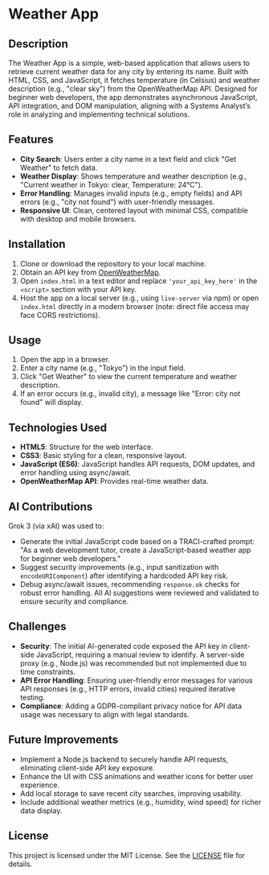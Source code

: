 # Weather App

## Description
The Weather App is a simple, web-based application that allows users to retrieve current weather data for any city by entering its name. Built with HTML, CSS, and JavaScript, it fetches temperature (in Celsius) and weather description (e.g., "clear sky") from the OpenWeatherMap API. Designed for beginner web developers, the app demonstrates asynchronous JavaScript, API integration, and DOM manipulation, aligning with a Systems Analyst’s role in analyzing and implementing technical solutions.

## Features
- **City Search**: Users enter a city name in a text field and click "Get Weather" to fetch data.
- **Weather Display**: Shows temperature and weather description (e.g., "Current weather in Tokyo: clear, Temperature: 24°C").
- **Error Handling**: Manages invalid inputs (e.g., empty fields) and API errors (e.g., "city not found") with user-friendly messages.
- **Responsive UI**: Clean, centered layout with minimal CSS, compatible with desktop and mobile browsers.

## Installation
1. Clone or download the repository to your local machine.
2. Obtain an API key from [OpenWeatherMap](https://openweathermap.org/api).
3. Open `index.html` in a text editor and replace `'your_api_key_here'` in the `<script>` section with your API key.
4. Host the app on a local server (e.g., using `live-server` via npm) or open `index.html` directly in a modern browser (note: direct file access may face CORS restrictions).

## Usage
1. Open the app in a browser.
2. Enter a city name (e.g., "Tokyo") in the input field.
3. Click "Get Weather" to view the current temperature and weather description.
4. If an error occurs (e.g., invalid city), a message like "Error: city not found" will display.

## Technologies Used
- **HTML5**: Structure for the web interface.
- **CSS3**: Basic styling for a clean, responsive layout.
- **JavaScript (ES6)**: JavaScript handles API requests, DOM updates, and error handling using async/await.
- **OpenWeatherMap API**: Provides real-time weather data.

## AI Contributions
Grok 3 (via xAI) was used to:
- Generate the initial JavaScript code based on a TRACI-crafted prompt: "As a web development tutor, create a JavaScript-based weather app for beginner web developers."
- Suggest security improvements (e.g., input sanitization with `encodeURIComponent`) after identifying a hardcoded API key risk.
- Debug async/await issues, recommending `response.ok` checks for robust error handling.
All AI suggestions were reviewed and validated to ensure security and compliance.

## Challenges
- **Security**: The initial AI-generated code exposed the API key in client-side JavaScript, requiring a manual review to identify. A server-side proxy (e.g., Node.js) was recommended but not implemented due to time constraints.
- **API Error Handling**: Ensuring user-friendly error messages for various API responses (e.g., HTTP errors, invalid cities) required iterative testing.
- **Compliance**: Adding a GDPR-compliant privacy notice for API data usage was necessary to align with legal standards.

## Future Improvements
- Implement a Node.js backend to securely handle API requests, eliminating client-side API key exposure.
- Enhance the UI with CSS animations and weather icons for better user experience.
- Add local storage to save recent city searches, improving usability.
- Include additional weather metrics (e.g., humidity, wind speed) for richer data display.

## License
This project is licensed under the MIT License. See the [LICENSE](LICENSE) file for details.